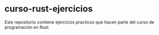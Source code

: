 # curso-rust-ejercicios
Este repositorio contiene ejercicios practicos que hacen parte del curso de programación en Rust
